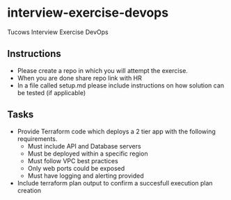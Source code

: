 # interview-exercise-devops
Tucows Interview Exercise DevOps

## Instructions

- Please create a repo in which you will attempt the exercise.
- When you are done share repo link with HR
- In a file called setup.md please include instructions on how solution can be tested (if applicable)

## Tasks

* Provide Terraform code which deploys a 2 tier app with the following requirements.
  * Must include API and Database servers
  * Must be deployed within a specific region
  * Must follow VPC best practices
  * Only web ports could be exposed
  * Must have logging and alerting provided
* Include terraform plan output to confirm a succesfull execution plan creation
